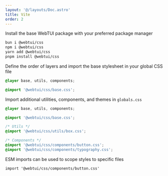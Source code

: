 ```yaml
---
layout: '@/layouts/Doc.astro'
title: Vite
order: 2
---
```


Install the base WebTUI package with your preferred package manager

```bash
bun i @webtui/css
npm i @webtui/css
yarn add @webtui/css
pnpm install @webtui/css
```

Define the order of layers and import the base stylesheet in your global CSS file

```css
@layer base, utils, components;

@import '@webtui/css/base.css';
```

Import additional utilities, components, and themes in `globals.css`

```css
@layer base, utils, components;

@import '@webtui/css/base.css';

/* Utils */
@import '@webtui/css/utils/box.css';

/* Components */
@import '@webtui/css/components/button.css';
@import '@webtui/css/components/typography.css';
```

ESM imports can be used to scope styles to specific files

```tsx
import '@webtui/css/components/button.css'
```
